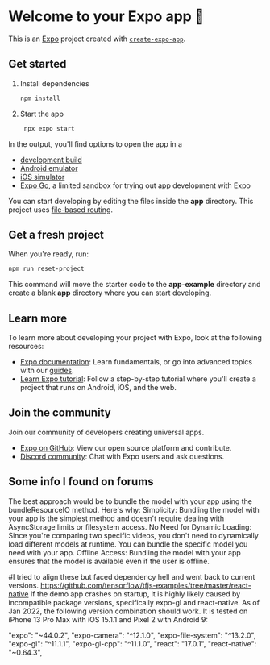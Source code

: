 # Welcome to your Expo app 👋

This is an [Expo](https://expo.dev) project created with [`create-expo-app`](https://www.npmjs.com/package/create-expo-app).

## Get started

1. Install dependencies

   ```bash
   npm install
   ```

2. Start the app

   ```bash
    npx expo start
   ```

In the output, you'll find options to open the app in a

- [development build](https://docs.expo.dev/develop/development-builds/introduction/)
- [Android emulator](https://docs.expo.dev/workflow/android-studio-emulator/)
- [iOS simulator](https://docs.expo.dev/workflow/ios-simulator/)
- [Expo Go](https://expo.dev/go), a limited sandbox for trying out app development with Expo

You can start developing by editing the files inside the **app** directory. This project uses [file-based routing](https://docs.expo.dev/router/introduction).

## Get a fresh project

When you're ready, run:

```bash
npm run reset-project
```

This command will move the starter code to the **app-example** directory and create a blank **app** directory where you can start developing.

## Learn more

To learn more about developing your project with Expo, look at the following resources:

- [Expo documentation](https://docs.expo.dev/): Learn fundamentals, or go into advanced topics with our [guides](https://docs.expo.dev/guides).
- [Learn Expo tutorial](https://docs.expo.dev/tutorial/introduction/): Follow a step-by-step tutorial where you'll create a project that runs on Android, iOS, and the web.

## Join the community

Join our community of developers creating universal apps.

- [Expo on GitHub](https://github.com/expo/expo): View our open source platform and contribute.
- [Discord community](https://chat.expo.dev): Chat with Expo users and ask questions.


## Some info I found on forums

The best approach would be to bundle the model with your app using the bundleResourceIO method. Here's why:
Simplicity: Bundling the model with your app is the simplest method and doesn't require dealing with AsyncStorage limits or filesystem access.
No Need for Dynamic Loading: Since you're comparing two specific videos, you don't need to dynamically load different models at runtime. You can bundle the specific model you need with your app.
Offline Access: Bundling the model with your app ensures that the model is available even if the user is offline.




#I tried to align these but faced dependency hell and went back to current versions. 
https://github.com/tensorflow/tfjs-examples/tree/master/react-native
If the demo app crashes on startup, it is highly likely caused by incompatible package versions, specifically expo-gl and react-native. As of Jan 2022, the following version combination should work. It is tested on iPhone 13 Pro Max with iOS 15.1.1 and Pixel 2 with Android 9:

"expo": "~44.0.2",
"expo-camera": "^12.1.0",
"expo-file-system": "^13.2.0",
"expo-gl": "^11.1.1",
"expo-gl-cpp": "^11.1.0",
"react": "17.0.1",
"react-native": "~0.64.3",
